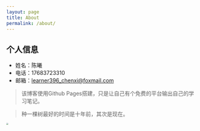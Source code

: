 ```yaml
---
layout: page
title: About
permalink: /about/
---
```


## 个人信息

- 姓名：陈曦
- 电话：17683723310
- 邮箱：learner396_chenxi@foxmail.com

> 该博客使用Github Pages搭建，只是让自己有个免费的平台输出自己的学习笔记。

> 种一棵树最好的时间是十年前，其次是现在。

<img src="https://w.wallhaven.cc/full/zy/wallhaven-zygeko.jpg" style="zoom:33%;" />